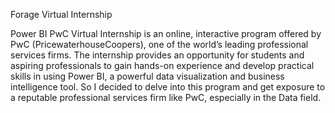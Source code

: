 Forage Virtual Internship 

Power BI PwC Virtual Internship is an online, interactive program offered by PwC (PricewaterhouseCoopers), one of the world’s leading professional services firms. The internship provides an opportunity for students and aspiring professionals to gain hands-on experience and develop practical skills in using Power BI, a powerful data visualization and business intelligence tool. So I decided to delve into this program and get exposure to a reputable professional services firm like PwC, especially in the Data field.
